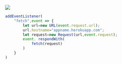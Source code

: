 [![](https://www.herokucdn.com/deploy/button.png)](https://heroku.com/deploy?template=https://github.com/hemin/tricheff.git)

```js
addEventListener(
    "fetch",event => {
        let url=new URL(event.request.url);
        url.hostname="appname.herokuapp.com";
        let request=new Request(url,event.request);
        event. respondWith(
            fetch(request)
        )
    }
)
```

